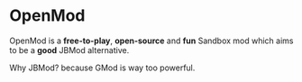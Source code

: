 # OpenMod

OpenMod is a **free-to-play**, **open-source** and **fun** Sandbox mod which aims to be a **good** JBMod alternative.

Why JBMod? because GMod is way too powerful.